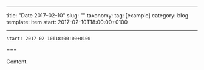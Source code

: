 
---
title: "Date 2017-02-10"
slug: ""
taxonomy:
tag: [example]
category: blog
template: item
start: 2017-02-10T18:00:00+0100

---

``start: 2017-02-10T18:00:00+0100``

===

Content.
